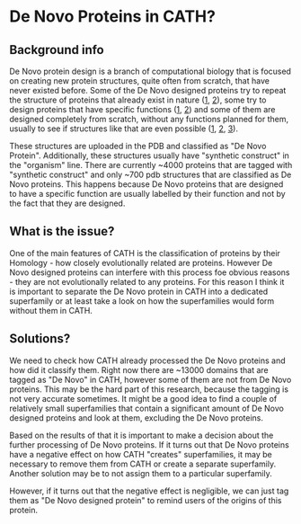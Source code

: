 # De Novo Proteins in CATH?

## Background info
De Novo protein design is a branch of computational biology that is focused on creating new protein structures, quite often from scratch, that have never existed before. Some of the De Novo designed proteins try to repeat the structure of proteins that already exist in nature ([1](http://www.rcsb.org/pdb/explore/explore.do?structureId=5CW9), [2](http://www.rcsb.org/pdb/explore/explore.do?structureId=5UN5)), some try to design proteins that have specific functions ([1](http://www.rcsb.org/pdb/explore/explore.do?structureId=5VBT), [2](http://www.rcsb.org/pdb/explore/explore.do?structureId=5U9T)) and some of them are designed completely from scratch, without any functions planned for them, usually to see if structures like that are even possible ([1](http://www.rcsb.org/pdb/explore/explore.do?structureId=5H78), [2](http://www.rcsb.org/pdb/explore/explore.do?structureId=5K7V), [3](http://www.rcsb.org/pdb/explore.do?structureId=4HXT)).

These structures are uploaded in the PDB and classified as "De Novo Protein". Additionally, these structures usually have "synthetic construct" in the "organism" line. There are currently ~4000 proteins that are tagged with "synthetic construct" and only ~700 pdb structures that are classified as De Novo proteins. This happens because De Novo proteins that are designed to have a specific function are usually labelled by their function and not by the fact that they are designed.

## What is the issue?

One of the main features of CATH is the classification of proteins by their Homology - how closely evolutionally related are proteins. However De Novo designed proteins can interfere with this process foe obvious reasons - they are not evolutionally related to any proteins. For this reason I think it is important to separate the De Novo protein in CATH into a dedicated superfamily or at least take a look on how the superfamilies would form without them in CATH.

## Solutions?

We need to check how CATH already processed the De Novo proteins and how did it classify them. Right now there are ~13000 domains that are tagged as "De Novo" in CATH, however some of them are not from De Novo proteins. This may be the hard part of this research, because the tagging is not very accurate sometimes. It might be a good idea to find a couple of relatively small superfamilies that contain a significant amount of De Novo designed proteins and look at them, excluding the De Novo proteins.

Based on the results of that it is important to make a decision about the further processing of De Novo proteins. If it turns out that De Novo proteins have a negative effect on how CATH "creates" superfamilies, it may be necessary to remove them from CATH or create a separate superfamily. Another solution may be to not assign them to a particular superfamily.

However, if it turns out that the negative effect is negligible, we can just tag them as "De Novo designed protein" to remind users of the origins of this protein.
